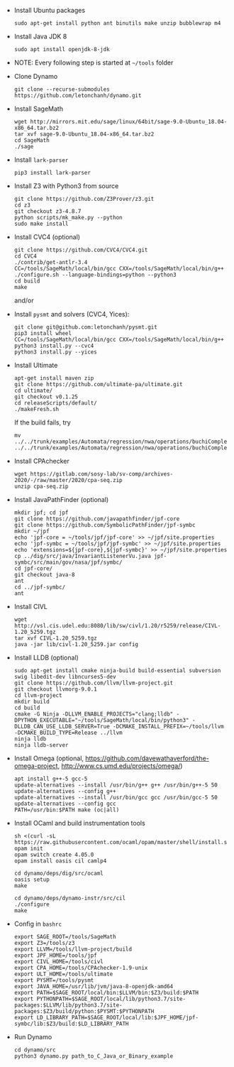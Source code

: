 - Install Ubuntu packages
    ```
    sudo apt-get install python ant binutils make unzip bubblewrap m4
    ```
    
- Install Java JDK 8
    ```
    sudo apt install openjdk-8-jdk
    ```
    
- NOTE: Every following step is started at `~/tools` folder
    
- Clone Dynamo
    ```
    git clone --recurse-submodules https://github.com/letonchanh/dynamo.git
    ```
    
- Install SageMath
    ```
    wget http://mirrors.mit.edu/sage/linux/64bit/sage-9.0-Ubuntu_18.04-x86_64.tar.bz2
    tar xvf sage-9.0-Ubuntu_18.04-x86_64.tar.bz2
    cd SageMath
    ./sage
    ```
    
- Install `lark-parser`
    ```
    pip3 install lark-parser
    ```
    
- Install Z3 with Python3 from source
    ```
    git clone https://github.com/Z3Prover/z3.git
    cd z3
    git checkout z3-4.8.7
    python scripts/mk_make.py --python
    sudo make install
    ```
    
- Install CVC4 (optional)
    ```
    git clone https://github.com/CVC4/CVC4.git
    cd CVC4
    ./contrib/get-antlr-3.4
    CC=/tools/SageMath/local/bin/gcc CXX=/tools/SageMath/local/bin/g++ ./configure.sh --language-bindings=python --python3
    cd build
    make
    ```
    and/or
    
- Install `pysmt` and solvers (CVC4, Yices):
    ```
    git clone git@github.com:letonchanh/pysmt.git
    pip3 install wheel
    CC=/tools/SageMath/local/bin/gcc CXX=/tools/SageMath/local/bin/g++ python3 install.py --cvc4
    python3 install.py --yices
    ```
    
- Install Ultimate
    ```
    apt-get install maven zip
    git clone https://github.com/ultimate-pa/ultimate.git
    cd ultimate/
    git checkout v0.1.25
    cd releaseScripts/default/
    ./makeFresh.sh
    ```
    If the build fails, try
    ```
    mv ../../trunk/examples/Automata/regression/nwa/operations/buchiComplement/ba/LowNondeterminismBüchiInterpolantAutomaton.ats ../../trunk/examples/Automata/regression/nwa/operations/buchiComplement/ba/LowNondeterminismBuchiInterpolantAutomaton.ats
    ```
    
- Install CPAchecker
    ```
    wget https://gitlab.com/sosy-lab/sv-comp/archives-2020/-/raw/master/2020/cpa-seq.zip
    unzip cpa-seq.zip
    ```
    
- Install JavaPathFinder (optional)
    ```
    mkdir jpf; cd jpf
    git clone https://github.com/javapathfinder/jpf-core
    git clone https://github.com/SymbolicPathFinder/jpf-symbc
    mkdir ~/jpf
    echo 'jpf-core = ~/tools/jpf/jpf-core' >> ~/jpf/site.properties
    echo 'jpf-symbc = ~/tools/jpf/jpf-symbc' >> ~/jpf/site.properties
    echo 'extensions=${jpf-core},${jpf-symbc}' >> ~/jpf/site.properties
    cp ../dig/src/java/InvariantListenerVu.java jpf-symbc/src/main/gov/nasa/jpf/symbc/
    cd jpf-core/
    git checkout java-8
    ant
    cd ../jpf-symbc/
    ant
    ```
    
- Install CIVL
    ```
    wget http://vsl.cis.udel.edu:8080/lib/sw/civl/1.20/r5259/release/CIVL-1.20_5259.tgz
    tar xvf CIVL-1.20_5259.tgz
    java -jar lib/civl-1.20_5259.jar config
    ```
    
- Install LLDB (optional)
    ```
    sudo apt-get install cmake ninja-build build-essential subversion swig libedit-dev libncurses5-dev
    git clone https://github.com/llvm/llvm-project.git
    git checkout llvmorg-9.0.1
    cd llvm-project
    mkdir build
    cd build
    cmake -G Ninja -DLLVM_ENABLE_PROJECTS="clang;lldb" -DPYTHON_EXECUTABLE="~/tools/SageMath/local/bin/python3" -DLLDB_CAN_USE_LLDB_SERVER=True -DCMAKE_INSTALL_PREFIX=~/tools/llvm -DCMAKE_BUILD_TYPE=Release ../llvm
    ninja lldb
    ninja lldb-server
    ```
    
- Install Omega (optional, https://github.com/davewathaverford/the-omega-project, http://www.cs.umd.edu/projects/omega/)
    ```
    apt install g++-5 gcc-5
    update-alternatives --install /usr/bin/g++ g++ /usr/bin/g++-5 50
    update-alternatives --config g++
    update-alternatives --install /usr/bin/gcc gcc /usr/bin/gcc-5 50
    update-alternatives --config gcc
    PATH=/usr/bin:$PATH make (oc|all)
    ```
    
- Install OCaml and build instrumentation tools
    ```
    sh <(curl -sL https://raw.githubusercontent.com/ocaml/opam/master/shell/install.sh)
    opam init
    opam switch create 4.05.0
    opam install oasis cil camlp4
    ```
    
    ```
    cd dynamo/deps/dig/src/ocaml
    oasis setup
    make
    ```
    
    ```
    cd dynamo/deps/dynamo-instr/src/cil
    ./configure
    make
    ```
    
- Config in `bashrc`
    ```
    export SAGE_ROOT=/tools/SageMath
    export Z3=/tools/z3
    export LLVM=/tools/llvm-project/build
    export JPF_HOME=/tools/jpf
    export CIVL_HOME=/tools/civl
    export CPA_HOME=/tools/CPAchecker-1.9-unix
    export ULT_HOME=/tools/ultimate
    export PYSMT=/tools/pysmt
    export JAVA_HOME=/usr/lib/jvm/java-8-openjdk-amd64
    export PATH=$SAGE_ROOT/local/bin:$LLVM/bin:$Z3/build:$PATH
    export PYTHONPATH=$SAGE_ROOT/local/lib/python3.7/site-packages:$LLVM/lib/python3.7/site-packages:$Z3/build/python:$PYSMT:$PYTHONPATH
    export LD_LIBRARY_PATH=$SAGE_ROOT/local/lib:$JPF_HOME/jpf-symbc/lib:$Z3/build:$LD_LIBRARY_PATH
    ```
    
- Run Dynamo
    ```
    cd dynamo/src
    python3 dynamo.py path_to_C_Java_or_Binary_example
    ```
